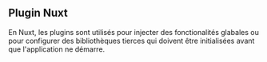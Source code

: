 ## Plugin Nuxt
En Nuxt, les plugins sont utilisés pour injecter des fonctionalités glabales ou pour configurer des bibliothèques tierces qui doivent être initialisées avant que l'application ne démarre.

